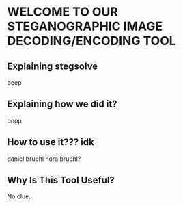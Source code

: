 # WELCOME TO OUR STEGANOGRAPHIC IMAGE DECODING/ENCODING TOOL

## Explaining stegsolve
beep

## Explaining how we did it?
boop

## How to use it??? idk
daniel bruehl
nora bruehl?

## Why Is This Tool Useful?
No clue.

